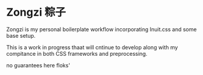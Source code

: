 # Zongzi 粽子

 Zongzi is my personal boilerplate workflow incorporating Inuit.css and some base setup.

 This is a work in progress thaat will cntinue to develop along with my compitance in both CSS frameworks and preprocessing.

 no guarantees here floks'